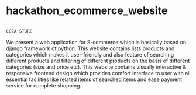 # hackathon_ecommerce_website


                                                                           COZA STORE

We present a web application for E-commerce which is basically based on django framework of python. This website contains lists products and categories which makes it user-friendly and also feature of searching different products and  filtering of  different products on the basis of  different categories (size and price etc). This website contains visually interactive & responsive frontend design which provides comfort interface to user with all essential facilities like related items of  searched items and ease payment service for complete shopping.



